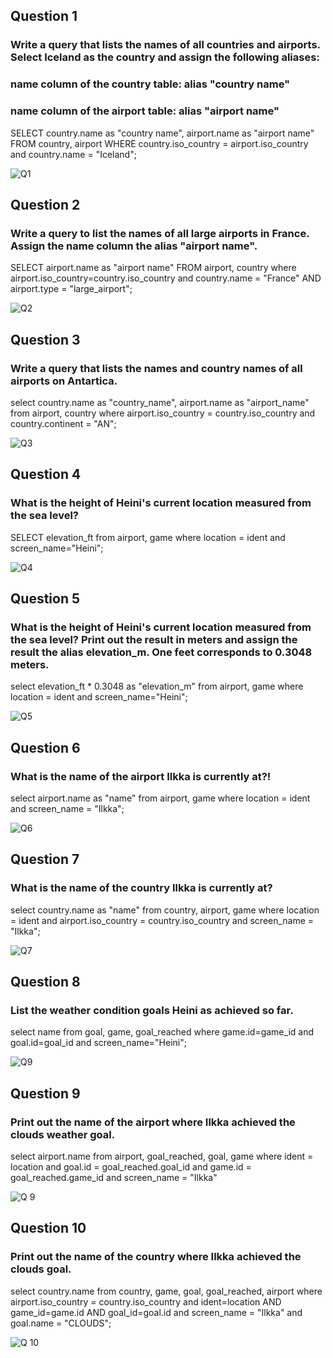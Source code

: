 ## Question 1
### Write a query that lists the names of all countries and airports. Select Iceland as the country and assign the following aliases:
### name column of the country table:  alias "country name"
### name column of the airport table: alias "airport name"
SELECT country.name as "country name", airport.name as "airport name"
FROM country, airport
WHERE country.iso_country = airport.iso_country and country.name = "Iceland";

![Q1](https://github.com/user-attachments/assets/cc784c20-fe88-43bc-8af8-89306bc0e446)

## Question 2
### Write a query  to list the names of all large airports in France. Assign the name column the alias "airport name".
SELECT airport.name as "airport name"
FROM airport, country
where airport.iso_country=country.iso_country and country.name = "France" AND airport.type = "large_airport";

![Q2](https://github.com/user-attachments/assets/5bbf5148-c7d2-4964-a1a3-d682150ba6db)

## Question 3
### Write a query that lists the names and country names of all airports on Antartica.
select country.name as "country_name", airport.name as "airport_name"
from airport, country
where airport.iso_country = country.iso_country and country.continent = "AN";

![Q3](https://github.com/user-attachments/assets/55c458b9-7ba0-4ba7-b98a-ba74b177c1ac)

## Question 4
### What is the height of Heini's current location measured from the sea level?
SELECT elevation_ft
from airport, game
where location = ident and screen_name="Heini";

![Q4](https://github.com/user-attachments/assets/8e33238e-6351-4738-bf94-2127c83900ec)

## Question 5
### What is the height of Heini's current location measured from the sea level? Print out the result in meters and assign the result the alias elevation_m. One feet corresponds to 0.3048 meters.
select elevation_ft * 0.3048 as "elevation_m"
from airport, game
where location = ident and screen_name="Heini";

![Q5](https://github.com/user-attachments/assets/9e87d52f-fa68-4ee9-a142-091f1cd870e3)

## Question 6
### What is the name of the airport Ilkka is currently at?!
select airport.name as "name"
from airport, game
where location = ident and screen_name = "Ilkka";

![Q6](https://github.com/user-attachments/assets/5cda5dc3-7ddc-4088-a7e5-2203323716f0)

## Question 7
### What is the name of the country Ilkka is currently at?
select country.name as "name"
from country, airport, game
where location = ident and airport.iso_country = country.iso_country and screen_name = "Ilkka";

![Q7](https://github.com/user-attachments/assets/57fa6278-a807-4aec-8161-9a07d18d3274)

## Question 8
### List the weather condition goals Heini as achieved so far.
select name from goal, game, goal_reached where game.id=game_id and goal.id=goal_id and screen_name="Heini";

![Q9](https://github.com/user-attachments/assets/2e688883-30f4-4fc9-bb9f-ebd282ccd84d)

## Question 9
### Print out the name of the airport where Ilkka achieved the clouds weather goal. 
select airport.name from airport, goal_reached, goal, game
where ident = location and goal.id = goal_reached.goal_id and game.id = goal_reached.game_id and screen_name = "Ilkka"

![Q 9](https://github.com/user-attachments/assets/0304f29b-59e9-4928-b7f8-887825af6314)

## Question 10
### Print out the name of the country where Ilkka achieved the clouds goal.
select country.name
from country, game, goal, goal_reached, airport
where airport.iso_country = country.iso_country and ident=location AND
game_id=game.id AND goal_id=goal.id and screen_name = "Ilkka" and goal.name = "CLOUDS";

![Q 10](https://github.com/user-attachments/assets/87c8b6e5-1126-463a-8e08-e03a83449800)
